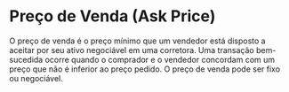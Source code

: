 # Preço de Venda (Ask Price)

O preço de venda é o preço mínimo que um vendedor está disposto a aceitar por seu ativo negociável em uma corretora. Uma transação bem-sucedida ocorre quando o comprador e o vendedor concordam com um preço que não é inferior ao preço pedido. O preço de venda pode ser fixo ou negociável.
